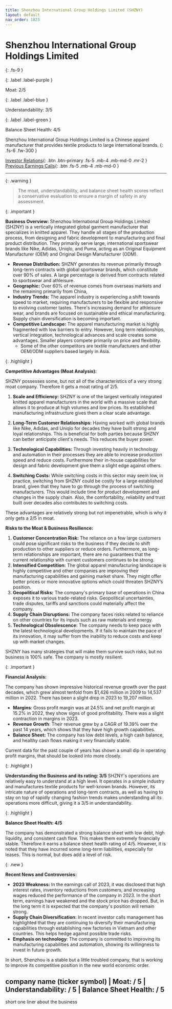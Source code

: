 ```yaml
---
title: Shenzhou International Group Holdings Limited (SHZNY)
layout: default
nav_order: 1823
---
```


# Shenzhou International Group Holdings Limited
{: .fs-9 }

{: .label .label-purple }

Moat: 2/5

{: .label .label-blue }

Understandability: 3/5

{: .label .label-green }

Balance Sheet Health: 4/5

Shenzhou International Group Holdings Limited is a Chinese apparel manufacturer that provides textile products to large international brands.
{: .fs-6 .fw-300 }

[Investor Relations](https://www.google.com/search?q=SHZNY+investor+relations){: .btn .btn-primary .fs-5 .mb-4 .mb-md-0 .mr-2 }
[Previous Earnings Calls](https://discountingcashflows.com/company/SHZNY/transcripts/){: .btn .fs-5 .mb-4 .mb-md-0 }

---

{: .warning }
>The moat, understandability, and balance sheet health scores reflect a conservative evaluation to ensure a margin of safety in any assessment.



{: .important }

**Business Overview:**
Shenzhou International Group Holdings Limited (SHZNY) is a vertically integrated global garment manufacturer that specializes in knitted apparel. They handle all stages of the production process, from designing and fabric development to manufacturing and final product distribution. They primarily serve large, international sportswear brands like Nike, Adidas, Uniqlo, and Puma, acting as an Original Equipment Manufacturer (OEM) and Original Design Manufacturer (ODM).
 * **Revenue Distribution:** SHZNY generates its revenue primarily through long-term contracts with global sportswear brands, which constitute over 90% of sales. A large percentage is derived from contracts related to sportswear and athleisure.
  * **Geographic:** Over 60% of revenue comes from overseas markets and the remaining primarily from China,
 * **Industry Trends:** The apparel industry is experiencing a shift towards speed to market, requiring manufacturers to be flexible and responsive to evolving customer tastes. There's increasing demand for athleisure wear, and brands are focused on sustainable and ethical manufacturing. Supply chain diversification is becoming important.
 * **Competitive Landscape:** The apparel manufacturing market is highly fragmented with low barriers to entry. However, long term relationships, vertical integration, technological advances and scale creates some advantages. Smaller players compete primarily on price and flexibility.
   *   Some of the other competitors are textile manufacturers and other OEM/ODM suppliers based largely in Asia.

{: .highlight }

**Competitive Advantages (Moat Analysis):**

SHZNY possesses some, but not all of the characteristics of a very strong moat company. Therefore it gets a moat rating of 2/5.

1.  **Scale and Efficiency:** SHZNY is one of the largest vertically integrated knitted apparel manufacturers in the world with a massive scale that allows it to produce at high volumes and low prices. Its established manufacturing infrastructure gives them a clear scale advantage.

2.   **Long-Term Customer Relationships:** Having worked with global brands like Nike, Adidas, and Uniqlo for decades they have built strong and loyal relationships. This is beneficial for both parties because SHZNY can better anticipate client's needs. This reduces the buyer power.

3.   **Technological Capabilities:** Through investing heavily in technology and automation in their processes they are able to increase production speed and reduce costs. Furthermore their in-house capabilities for design and fabric development give them a slight edge against others.

4.   **Switching Costs:** While switching costs in this sector may seem low, in practice, switching from SHZNY could be costly for a large established brand, given that they have to go through the process of switching manufacturers. This would include time for product development and changes in the supply chain. Also, the comfortability, reliability and trust built over decades also contributes to switching costs.

These advantages are relatively strong but not impenetrable, which is why it only gets a 2/5 in moat.

**Risks to the Moat & Business Resilience:**

1.   **Customer Concentration Risk:** The reliance on a few large customers could pose significant risks to the business if they decide to shift production to other suppliers or reduce orders. Furthermore, as long-term relationships are important, there are no guarantees that the current relationship with current customers continues to be strong.
2.   **Intensified Competition:** The global apparel manufacturing landscape is highly competitive and other companies are improving their manufacturing capabilities and gaining market share. They might offer better prices or more innovative options which could threaten SHZNY’s position.
3.    **Geopolitical Risks:** The company's primary base of operations in China exposes it to various trade-related risks. Geopolitical uncertainties, trade disputes, tariffs and sanctions could materially affect the company.
4.   **Supply Chain Disruptions:**  The company faces risks related to reliance on other countries for its inputs such as raw materials and energy.
5.    **Technological Obsolescence:** The company needs to keep pace with the latest technological developments. If it fails to maintain the pace of its innovation, it may suffer from the inability to reduce costs and keep up with market changes.

SHZNY has many strategies that will make them survive such risks, but no business is 100% safe. The company is mostly resilient.

{: .important }

**Financial Analysis:**

The company has shown impressive historical revenue growth over the past decades, which grew almost tenfold from $1,426 million in 2009 to 14,537 million in 2022. There has been a slight drop in 2023 to 19,207 million.
 *  **Margins**: Gross profit margin was at 24.5% and net profit margin at 15.2% in 2022, they show signs of good profitability. There was a slight contraction in margins in 2023.
 *  **Revenue Growth**: Their revenue grew by a CAGR of 19.39% over the past 14 years, which shows that they have high growth capabilities.
 * **Balance Sheet:** The company has low debt levels, a high cash balance, and healthy cash flows making it very financially stable.

Current data for the past couple of years has shown a small dip in operating profit margins, that should be looked into more closely.

{: .highlight }

**Understanding the Business and its rating: 3/5**
SHZNY's operations are relatively easy to understand at a high level. It operates in a simple industry and manufactures textile products for well-known brands. However, its intricate nature of operations and long-term contracts, as well as having to stay on top of rapidly changing fashion trends makes understanding all its operations more difficult, giving it a 3/5 in understandability.

{: .highlight }

**Balance Sheet Health: 4/5**

The company has demonstrated a strong balance sheet with low debt, high liquidity, and consistent cash flow. This makes them extremely financially stable. Therefore it earns a balance sheet health rating of 4/5. However, it is noted that they have incurred some long-term liabilities, especially for leases. This is normal, but does add a level of risk.

{: .new }

**Recent News and Controversies:**
*  **2023 Weakness:** In the earnings call of 2023, it was disclosed that high interest rates, inventory reductions from customers, and increasing wages reduced the performance of the company in 2023. In the short term, earnings have weakened and the stock price has dropped. But, in the long term it is expected that the company's position will remain strong.
*  **Supply Chain Diversification:** In recent investor calls management has highlighted that they are continuing to diversify their manufacturing capabilities through establishing new factories in Vietnam and other countries. This helps hedge against possible trade risks.
*   **Emphasis on technology**: The company is committed to improving its manufacturing capabilities and automation, showing its willingness to invest in future growth.

In short, Shenzhou is a stable but a little troubled company, that is working to improve its competitive position in the new world economic order.

## company name (ticker symbol) | Moat: / 5 | Understandability: / 5 | Balance Sheet Health: / 5
short one liner about the business
